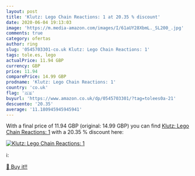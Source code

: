 ```yaml
---
layout: post
title: 'Klutz: Lego Chain Reactions: 1 at 20.35 % discount'
date: 2020-06-04 19:13:03
image: 'https://m.media-amazon.com/images/I/61aUY28XbmL._SL200_.jpg'
comments: true
category: ofertas
author: ring
slug: '0545703301-co.uk Klutz: Lego Chain Reactions: 1'
tags: tole.es, lego
actualPrice: 11.94 GBP
currency: GBP
price: 11.94
comparePrice: 14.99 GBP
prodname: 'Klutz: Lego Chain Reactions: 1'
country: 'co.uk'
flag: '🇬🇧'
buyurl: 'https://www.amazon.co.uk/dp/0545703301/?tag=tolees0a-21'
descuento: '20.35'
average: '11.180945945945941'
---
```


With a final price of 11.94 GBP (original: 14.99 GBP) you can find [Klutz: Lego Chain Reactions: 1](https://www.amazon.co.uk/dp/0545703301/?tag=tolees0a-21) with a  20.35 % discount here:

[![Klutz: Lego Chain Reactions: 1](https://m.media-amazon.com/images/I/61aUY28XbmL._SL200_.jpg)](https://www.amazon.co.uk/dp/0545703301/?tag=tolees0a-21)

ℹ️:


[🛒 Buy it!!](https://www.amazon.co.uk/dp/0545703301/?tag=tolees0a-21)
